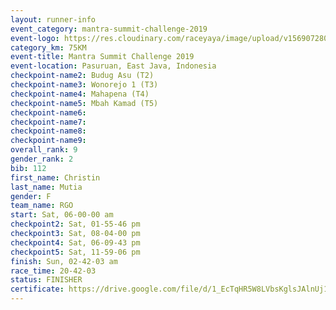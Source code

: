 ```yaml
---
layout: runner-info 
event_category: mantra-summit-challenge-2019 
event-logo: https://res.cloudinary.com/raceyaya/image/upload/v1569072809/logo/mantra-image_segrbx.jpg
category_km: 75KM 
event-title: Mantra Summit Challenge 2019 
event-location: Pasuruan, East Java, Indonesia 
checkpoint-name2: Budug Asu (T2) 
checkpoint-name3: Wonorejo 1 (T3) 
checkpoint-name4: Mahapena (T4) 
checkpoint-name5: Mbah Kamad (T5) 
checkpoint-name6: 
checkpoint-name7: 
checkpoint-name8: 
checkpoint-name9: 
overall_rank: 9
gender_rank: 2
bib: 112
first_name: Christin
last_name: Mutia
gender: F
team_name: RGO
start: Sat, 06-00-00 am
checkpoint2: Sat, 01-55-46 pm
checkpoint3: Sat, 08-04-00 pm
checkpoint4: Sat, 06-09-43 pm
checkpoint5: Sat, 11-59-06 pm
finish: Sun, 02-42-03 am
race_time: 20-42-03
status: FINISHER
certificate: https://drive.google.com/file/d/1_EcTqHR5W8LVbsKglsJAlnUj1yrFc4Je/view?usp=sharing
---
```

